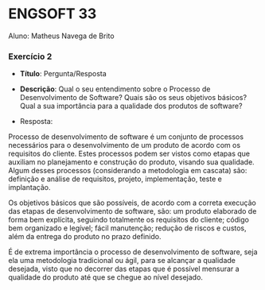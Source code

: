 # ENGSOFT 33

Aluno: Matheus Navega de Brito

### Exercício 2

- **Título**: Pergunta/Resposta
- **Descrição**: Qual o seu entendimento sobre o Processo de Desenvolvimento de Software? 
                 Quais são os seus objetivos básicos? 
				 Qual a sua importância para a qualidade dos produtos de software?

- Resposta: 

Processo de desenvolvimento de software é um conjunto de processos necessários para o desenvolvimento de um produto de acordo com os requisitos do cliente. Estes processos podem ser vistos como etapas que auxiliam no planejamento e construção do produto, visando sua qualidade. Algum desses processos (considerando a metodologia em cascata) são: definição e análise de requisitos, projeto, implementação, teste e implantação.

Os objetivos básicos que são possíveis, de acordo com a correta execução das etapas de desenvolvimento de software, são: um produto elaborado de forma bem explícita, seguindo totalmente os requisitos do cliente; código bem organizado e legível; fácil manutenção; redução de riscos e custos, além da entrega do produto no prazo definido.

É de extrema importância o processo de desenvolvimento de software, seja ela uma metodologia tradicional ou ágil, para se alcançar a qualidade desejada, visto que no decorrer das etapas que é possível mensurar a qualidade do produto até que se chegue ao nível desejado.

